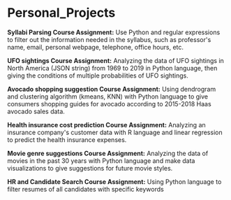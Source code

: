 # Personal_Projects

**Syllabi Parsing Course Assignment:**
Use Python and regular expressions to filter out the information needed in the syllabus, such as professor's name, email, personal webpage, telephone, office hours, etc.

**UFO sightings Course Assignment:**
Analyzing the data of UFO sightings in North America (JSON string) from 1969 to 2019 in Python language, then giving the conditions of multiple probabilities of UFO sightings.

**Avocado shopping suggestion Course Assignment:**
Using dendrogram and clustering algorithm (kmeans, KNN) with Python language to give consumers shopping guides for avocado according to 2015-2018 Haas avocado sales data.

**Health insurance cost prediction Course Assignment:**
Analyzing an insurance company's customer data with R language and linear regression to predict the health insurance expenses.

**Movie genre suggestions Course Assignment:**
Analyzing the data of movies in the past 30 years with Python language and make data visualizations to give suggestions for future movie styles.

**HR and Candidate Search Course Assignment:**
Using Python language to filter resumes of all candidates with specific keywords
